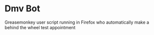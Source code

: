# Dmv Bot

Greasemonkey user script running in Firefox who automatically make a behind the
wheel test appointment
